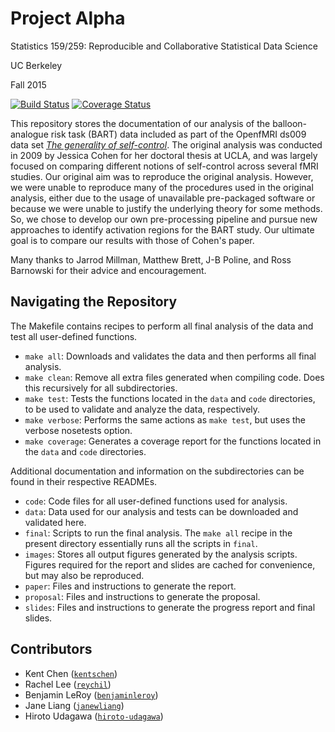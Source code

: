 # Project Alpha

Statistics 159/259: Reproducible and Collaborative Statistical Data Science

UC Berkeley

Fall 2015 

[![Build Status](https://travis-ci.org/berkeley-stat159/project-alpha.svg?branch=master)](https://travis-ci.org/berkeley-stat159/project-alpha?branch=master)
[![Coverage Status](https://coveralls.io/repos/berkeley-stat159/project-alpha/badge.svg?branch=master)](https://coveralls.io/r/berkeley-stat159/project-alpha?branch=master)

This repository stores the documentation of our analysis of the balloon-analogue risk task (BART) data included as part of the OpenfMRI ds009 data set [*The generality of self-control*](https://openfmri.org/dataset/ds000009/). The original analysis was conducted in 2009 by Jessica Cohen for her doctoral thesis at UCLA, and was largely focused on comparing different notions of self-control across several fMRI studies. Our original aim was to reproduce the original analysis. However, we were unable to reproduce many of the procedures used in the original analysis, either due to the usage of unavailable pre-packaged software or because we were unable to justify the underlying theory for some methods. So, we chose to develop our own pre-processing pipeline and pursue new approaches to identify activation regions for the BART study. Our ultimate goal is to compare our results with those of Cohen's paper. 

Many thanks to Jarrod Millman, Matthew Brett, J-B Poline, and Ross Barnowski for their advice and encouragement. 


## Navigating the Repository 

The Makefile contains recipes to perform all final analysis of the data and test all user-defined functions. 

- `make all`: Downloads and validates the data and then performs all final analysis. 
- `make clean`: Remove all extra files generated when compiling code. Does this recursively for all subdirectories. 
- `make test`: Tests the functions located in the `data` and `code` directories, to be used to validate and analyze the data, respectively. 
- `make verbose`: Performs the same actions as `make test`, but uses the verbose nosetests option. 
- `make coverage`: Generates a coverage report for the functions located in the `data` and `code` directories. 

Additional documentation and information on the subdirectories can be found in their respective READMEs. 

- `code`: Code files for all user-defined functions used for analysis. 
- `data`: Data used for our analysis and tests can be downloaded and validated here. 
- `final`: Scripts to run the final analysis. The `make all` recipe in the present directory essentially runs all the scripts in `final`.
- `images`: Stores all output figures generated by the analysis scripts. Figures required for the report and slides are cached for convenience, but may also be reproduced. 
- `paper`: Files and instructions to generate the report. 
- `proposal`: Files and instructions to generate the proposal. 
- `slides`: Files and instructions to generate the progress report and final slides. 

## Contributors 

- Kent Chen ([`kentschen`](https://github.com/kentschen))
- Rachel Lee ([`reychil`](https://github.com/reychil))
- Benjamin LeRoy ([`benjaminleroy`](https://github.com/benjaminleroy))
- Jane Liang ([`janewliang`](https://github.com/janewliang))
- Hiroto Udagawa ([`hiroto-udagawa`](https://github.com/hiroto-udagawa))
